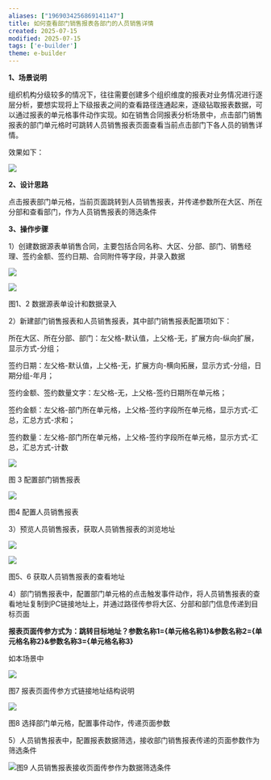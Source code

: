 ```yaml
---
aliases: ["1969034256869141147"]
title: 如何查看部门销售报表各部门的人员销售详情
created: 2025-07-15
modified: 2025-07-15
tags: ['e-builder']
theme: e-builder
---
```


**1、场景说明**

组织机构分级较多的情况下，往往需要创建多个组织维度的报表对业务情况进行逐层分析，要想实现将上下级报表之间的查看路径连通起来，逐级钻取报表数据，可以通过报表的单元格事件动作实现。如在销售合同报表分析场景中，点击部门销售报表的部门单元格时可跳转人员销售报表页面查看当前点击部门下各人员的销售详情。

效果如下：

![](https://myhelpdoc.oss-cn-heyuan.aliyuncs.com/mdimages/9dc2c109faf5a7cbcb7fa8747924eb40.jpg)

**2、设计思路**

点击报表部门单元格，当前页面跳转到人员销售报表，并传递参数所在大区、所在分部和查看部门，作为人员销售报表的筛选条件

**3、操作步骤**

1）创建数据源表单销售合同，主要包括合同名称、大区、分部、部门、销售经理、签约金额、签约日期、合同附件等字段，并录入数据

![](https://myhelpdoc.oss-cn-heyuan.aliyuncs.com/mdimages/e95771b8f9989d741e0b11487178d659.jpg)

![](https://myhelpdoc.oss-cn-heyuan.aliyuncs.com/mdimages/c9389fbee34b8185cd4cb975feec182e.jpg)

图1、2 数据源表单设计和数据录入

2）新建部门销售报表和人员销售报表，其中部门销售报表配置项如下：

所在大区、所在分部、部门：左父格-默认值，上父格-无，扩展方向-纵向扩展，显示方式-分组；

签约日期：左父格-默认值，上父格-无，扩展方向-横向拓展，显示方式-分组，日期分组-年月；

签约金额、签约数量文字：左父格-无，上父格-签约日期所在单元格；

签约金额：左父格-部门所在单元格，上父格-签约字段所在单元格，显示方式-汇总，汇总方式-求和；

签约数量：左父格-部门所在单元格，上父格-签约字段所在单元格，显示方式-汇总，汇总方式-计数

![](https://myhelpdoc.oss-cn-heyuan.aliyuncs.com/mdimages/6e50163cc6af3bf3c07d656d0ef8624a.jpg)

图 3 配置部门销售报表

![](https://myhelpdoc.oss-cn-heyuan.aliyuncs.com/mdimages/82faf8a5897fcca39341a3564920ca64.jpg)

图4 配置人员销售报表

3）预览人员销售报表，获取人员销售报表的浏览地址

![](https://myhelpdoc.oss-cn-heyuan.aliyuncs.com/mdimages/7bea2e549de2e46cca48a9b7da9adb64.jpg)

![](https://myhelpdoc.oss-cn-heyuan.aliyuncs.com/mdimages/64cea2f584095a03bef003bf394ea6d2.jpg)

图5、6 获取人员销售报表的查看地址

4）部门销售报表中，配置部门单元格的点击触发事件动作，将人员销售报表的查看地址复制到PC链接地址上，并通过路径传参将大区、分部和部门信息传递到目标页面

**报表页面传参方式为：跳转目标地址？参数名称1={单元格名称1}&参数名称2={单元格名称2}&参数名称3={单元格名称3}**

如本场景中

![](https://myhelpdoc.oss-cn-heyuan.aliyuncs.com/mdimages/91a92145dfd705508c33d05654bd863f.jpg)

图7 报表页面传参方式链接地址结构说明

![](https://myhelpdoc.oss-cn-heyuan.aliyuncs.com/mdimages/d7d78bc7b5e64f424a36998b451b0c48.jpg)

图8 选择部门单元格，配置事件动作，传递页面参数

5）人员销售报表中，配置报表数据筛选，接收部门销售报表传递的页面参数作为筛选条件

![](https://myhelpdoc.oss-cn-heyuan.aliyuncs.com/mdimages/4192447c82506fa00b20c03a60a4b9fc.jpg)图9 人员销售报表接收页面传参作为数据筛选条件

